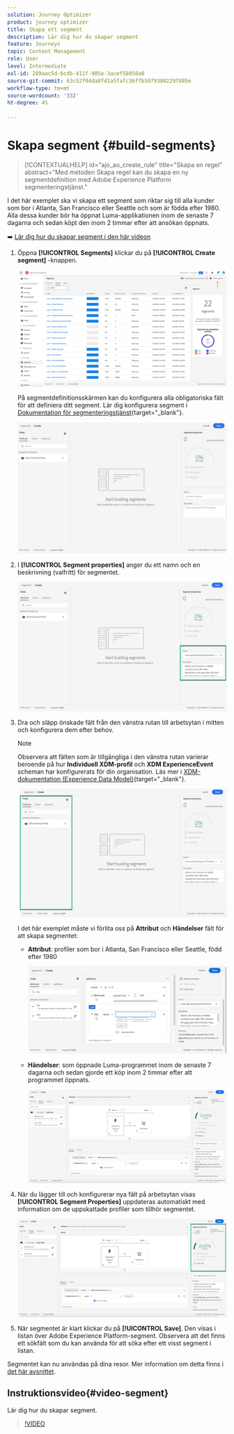 ```yaml
---
solution: Journey Optimizer
product: journey optimizer
title: Skapa ett segment
description: Lär dig hur du skapar segment
feature: Journeys
topic: Content Management
role: User
level: Intermediate
exl-id: 289aac5d-6cdb-411f-985e-3acef58050a8
source-git-commit: 63c52f04da9fd1a5fafc36ffb5079380229f885e
workflow-type: tm+mt
source-wordcount: '332'
ht-degree: 4%

---
```


# Skapa segment {#build-segments}

>[!CONTEXTUALHELP]
>id="ajo_ao_create_rule"
>title="Skapa en regel"
>abstract="Med metoden Skapa regel kan du skapa en ny segmentdefinition med Adobe Experience Platform segmenteringstjänst."

I det här exemplet ska vi skapa ett segment som riktar sig till alla kunder som bor i Atlanta, San Francisco eller Seattle och som är födda efter 1980. Alla dessa kunder bör ha öppnat Luma-applikationen inom de senaste 7 dagarna och sedan köpt den inom 2 timmar efter att ansökan öppnats.

➡️ [Lär dig hur du skapar segment i den här videon](#video-segment)

1. Öppna **[!UICONTROL Segments]** klickar du på **[!UICONTROL Create segment]** -knappen.

   ![](assets/create-segment.png)

   På segmentdefinitionsskärmen kan du konfigurera alla obligatoriska fält för att definiera ditt segment. Lär dig konfigurera segment i [Dokumentation för segmenteringstjänst](https://experienceleague.adobe.com/docs/experience-platform/segmentation/ui/overview.html){target="_blank"}.

   ![](assets/segment-builder.png)

1. I **[!UICONTROL Segment properties]** anger du ett namn och en beskrivning (valfritt) för segmentet.

   ![](assets/segment-properties.png)

1. Dra och släpp önskade fält från den vänstra rutan till arbetsytan i mitten och konfigurera dem efter behov.

   >[!NOTE]
   >
   >Observera att fälten som är tillgängliga i den vänstra rutan varierar beroende på hur **Individuell XDM-profil** och **XDM ExperienceEvent** scheman har konfigurerats för din organisation.  Läs mer i [XDM-dokumentation (Experience Data Model)](https://experienceleague.adobe.com/docs/experience-platform/xdm/home.html?lang=sv){target="_blank"}.

   ![](assets/drag-fields.png)

   I det här exemplet måste vi förlita oss på **Attribut** och **Händelser** fält för att skapa segmentet:

   * **Attribut**: profiler som bor i Atlanta, San Francisco eller Seattle, född efter 1980

      ![](assets/add-attributes.png)

   * **Händelser**: som öppnade Luma-programmet inom de senaste 7 dagarna och sedan gjorde ett köp inom 2 timmar efter att programmet öppnats.

      ![](assets/add-events.png)

1. När du lägger till och konfigurerar nya fält på arbetsytan visas **[!UICONTROL Segment Properties]** uppdateras automatiskt med information om de uppskattade profiler som tillhör segmentet.

   ![](assets/segment-estimate.png)

1. När segmentet är klart klickar du på **[!UICONTROL Save]**. Den visas i listan över Adobe Experience Platform-segment. Observera att det finns ett sökfält som du kan använda för att söka efter ett visst segment i listan.

Segmentet kan nu användas på dina resor. Mer information om detta finns i [det här avsnittet](../segment/about-segments.md).

## Instruktionsvideo{#video-segment}

Lär dig hur du skapar segment.

>[!VIDEO](https://video.tv.adobe.com/v/334281?quality=12)
